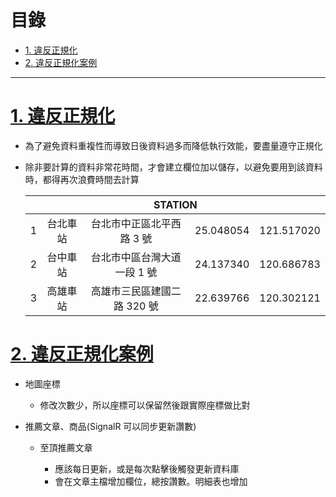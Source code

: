 <h1 id="top">目錄</h1>

- [1. 違反正規化](#s1)
- [2. 違反正規化案例](#s2)

---

# <a id="s1" class="md-title" href="#top">1. 違反正規化</a>

- 為了避免資料重複性而導致日後資料過多而降低執行效能，要盡量遵守正規化

- 除非要計算的資料非常花時間，才會建立欄位加以儲存，以避免要用到該資料時，都得再次浪費時間去計算

  <table>
  <thead>
  <tr>
  <th style="text-align:center" colspan="5">STATION</th>
  </tr>
  </thead>
  <tbody>
  <tr>
  <td style="text-align:center">1</td>
  <td style="text-align:center">台北車站</td>
  <td style="text-align:center">台北市中正區北平西路 3 號</td>
  <td style="text-align:center">25.048054</td>
  <td style="text-align:center">121.517020</td>
  </tr>
  <tr>
  <td style="text-align:center">2</td>
  <td style="text-align:center">台中車站</td>
  <td style="text-align:center">台北市中區台灣大道一段 1 號</td>
  <td style="text-align:center">24.137340</td>
  <td style="text-align:center">120.686783</td>
  </tr>
  <tr>
  <td style="text-align:center">3</td>
  <td style="text-align:center">高雄車站</td>
  <td style="text-align:center">高雄市三民區建國二路 320 號</td>
  <td style="text-align:center">22.639766</td>
  <td style="text-align:center">120.302121</td>
  </tr>
  </tbody>
  </table>

# <a id="s2" class="md-title" href="#top">2. 違反正規化案例</a>

- 地圖座標

  - 修改次數少，所以座標可以保留然後跟實際座標做比對

- 推薦文章、商品(SignalR 可以同步更新讚數)

  - 至頂推薦文章

    - 應該每日更新，或是每次點擊後觸發更新資料庫
    - 會在文章主檔增加欄位，總按讚數。明細表也增加
